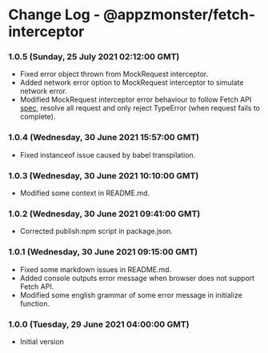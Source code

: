 # Change Log - @appzmonster/fetch-interceptor

### 1.0.5 (Sunday, 25 July 2021 02:12:00 GMT)

- Fixed error object thrown from MockRequest interceptor.
- Added network error option to MockRequest interceptor to simulate network error.
- Modified MockRequest interceptor error behaviour to follow Fetch API [spec](https://developer.mozilla.org/en-US/docs/Web/API/Fetch_API/Using_Fetch), resolve all request and only reject TypeError (when request fails to complete).

### 1.0.4 (Wednesday, 30 June 2021 15:57:00 GMT)

- Fixed instanceof issue caused by babel transpilation.

### 1.0.3 (Wednesday, 30 June 2021 10:10:00 GMT)

- Modified some context in README.md.

### 1.0.2 (Wednesday, 30 June 2021 09:41:00 GMT)

- Corrected publish:npm script in package.json.

### 1.0.1 (Wednesday, 30 June 2021 09:15:00 GMT)

- Fixed some markdown issues in README.md.
- Added console outputs error message when browser does not support Fetch API.
- Modified some english grammar of some error message in initialize function.

### 1.0.0 (Tuesday, 29 June 2021 04:00:00 GMT)

- Initial version

